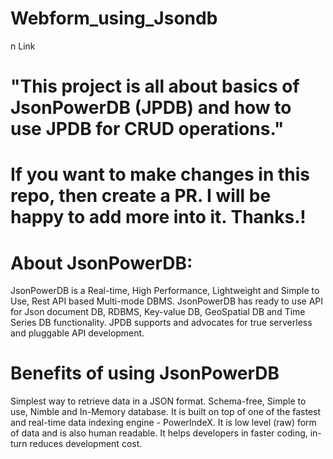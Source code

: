# Webform_using_Jsondb
n Link

# "This project is all about basics of JsonPowerDB (JPDB) and how to use JPDB for CRUD operations."
# If you want to make changes in this repo, then create a PR. I will be happy to add more into it. Thanks.!
# About JsonPowerDB:
   JsonPowerDB is a Real-time, High Performance, Lightweight and Simple to Use, Rest API based Multi-mode DBMS. JsonPowerDB has ready to use API for Json document DB, RDBMS, Key-value DB, GeoSpatial DB and Time Series DB functionality. JPDB supports and advocates for true serverless and pluggable API development.
# Benefits of using JsonPowerDB
Simplest way to retrieve data in a JSON format.
Schema-free, Simple to use, Nimble and In-Memory database.
It is built on top of one of the fastest and real-time data indexing engine - PowerIndeX.
It is low level (raw) form of data and is also human readable.
It helps developers in faster coding, in-turn reduces development cost.
